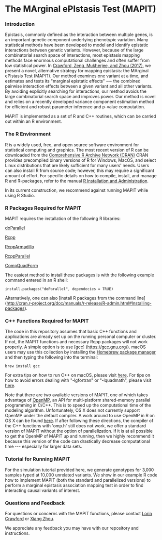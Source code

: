 # The MArginal ePIstasis Test (MAPIT)

### Introduction
Epistasis, commonly defined as the interaction between multiple genes, is an important genetic component underlying phenotypic variation. Many statistical methods have been developed to model and identify epistatic interactions between genetic variants. However, because of the large combinatorial search space of interactions, most epistasis mapping methods face enormous computational challenges and often suffer from low statistical power. In [Crawford, Zeng, Mukherjee, and Zhou (2017)](http://biorxiv.org/content/early/2017/03/06/066985), we present a novel, alternative strategy for mapping epistasis: the MArginal ePIstasis Test (MAPIT). Our method examines one variant at a time, and estimates and tests its "marginal epistatic effects" --- the combined pairwise interaction effects between a given variant and all other variants. By avoiding explicitly searching for interactions, our method avoids the large combinatorial search space and improves power. Our method is novel and relies on a recently developed variance component estimation method for efficient and robust parameter inference and p-value computation.

MAPIT is implemented as a set of R and C++ routines, which can be carried out within an R environment.


### The R Environment
R is a widely used, free, and open source software environment for statistical computing and graphics. The most recent version of R can be downloaded from the 
[Comprehensive R Archive Network (CRAN)](http://cran.r-project.org/)
CRAN provides precompiled binary versions of R for Windows, MacOS, and select Linux distributions that are likely sufficient for many users' needs.  Users can also install R from source code;  however, this may require a significant amount of effort.  For specific details on how to compile, install, and manage R and R-packages, refer to the manual [R Installation and Administration](http://cran.r-project.org/doc/manuals/r-release/R-admin.html).

In its current construction, we recommend against running MAPIT while using R Studio.


### R Packages Required for MAPIT
MAPIT requires the installation of the following R libraries:

[doParallel](https://cran.r-project.org/web/packages/doParallel/index.html)

[Rcpp](https://cran.r-project.org/web/packages/Rcpp/index.html)

[RcppArmadillo](https://cran.r-project.org/web/packages/RcppArmadillo/index.html)

[RcppParallel](https://cran.r-project.org/web/packages/RcppParallel/index.html)

[CompQuadForm](https://cran.r-project.org/web/packages/CompQuadForm/index.html)

The easiest method to install these packages is with the following example command entered in an R shell:

    install.packages("doParallel", dependecies = TRUE)

Alternatively, one can also [install R packages from the command line]
              (http://cran.r-project.org/doc/manuals/r-release/R-admin.html#Installing-packages).

### C++ Functions Required for MAPIT
The code in this repository assumes that basic C++ functions and applications are already set up on the running personal computer or cluster. If not, the MAPIT functions and necessary Rcpp packages will not work properly. A simple option is to use [gcc] (https://gcc.gnu.org/). macOS users may use this collection by installing the [Homebrew package manager](http://brew.sh/index.html) and then typing the following into the terminal:

    brew install gcc

For extra tips on how to run C++ on macOS, please visit [here](http://seananderson.ca/2013/11/18/rcpp-mavericks.html). For tips on how to avoid errors dealing with "-lgfortran" or "-lquadmath", please visit [here](http://thecoatlessprofessor.com/programming/rcpp-rcpparmadillo-and-os-x-mavericks-lgfortran-and-lquadmath-error/).

Note that there are two available versions of MAPIT, one of which takes advantage of [OpenMP](http://openmp.org/wp/), an API for multi-platform shared-memory parallel programming in C/C++. This is to speed up the computational time of the modeling algorithm. Unfortunately, OS X does not currently support OpenMP under the default compiler. A work around to use OpenMP in R on OS X can be found [here](http://thecoatlessprofessor.com/programming/openmp-in-r-on-os-x/). If after following these directions, the compiler of the C++ functions with 'omp.h' still does not work, we offer a standard version of MAPIT without the option of parallelization. If it is at all possible to get the OpenMP of MAPIT up and running, then we highly recommend it because this version of the code can drastically decrease computational time --- especially for larger data sets.
  

### Tutorial for Running MAPIT
For the simulation tutorial provided here, we generate genotypes for 3,000 samples typed at 10,000 unrelated variants. We show in our example R code how to implement MAPIT (both the standard and parallelized versions) to perform a marginal epistasis association mapping test in order to find interacting causal variants of interest.

### Questions and Feedback
For questions or concerns with the MAPIT functions, please contact
[Lorin Crawford](mailto:lac55@stat.duke.edu) or 
[Xiang Zhou](mailto:xzhousph@umich.edu).

We appreciate any feedback you may have with our repository and instructions.
